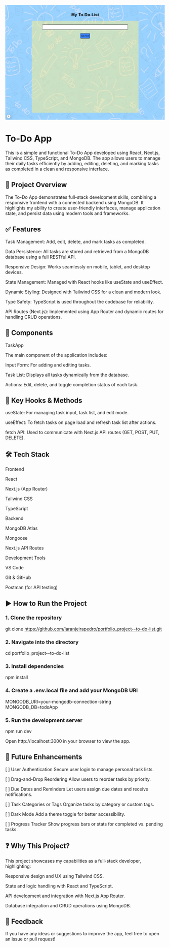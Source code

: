 ![App screenshot](./public/app-thumbnail.webp)
# To-Do App

This is a simple and functional To-Do App developed using React, Next.js, Tailwind CSS, TypeScript, and MongoDB. The app allows users to manage their daily tasks efficiently by adding, editing, deleting, and marking tasks as completed in a clean and responsive interface.

## 🚀 Project Overview

The To-Do App demonstrates full-stack development skills, combining a responsive frontend with a connected backend using MongoDB. It highlights my ability to create user-friendly interfaces, manage application state, and persist data using modern tools and frameworks.

## ✅ Features

Task Management: Add, edit, delete, and mark tasks as completed.

Data Persistence: All tasks are stored and retrieved from a MongoDB database using a full RESTful API.

Responsive Design: Works seamlessly on mobile, tablet, and desktop devices.

State Management: Managed with React hooks like useState and useEffect.

Dynamic Styling: Designed with Tailwind CSS for a clean and modern look.

Type Safety: TypeScript is used throughout the codebase for reliability.

API Routes (Next.js): Implemented using App Router and dynamic routes for handling CRUD operations.


## 🧩 Components

TaskApp

The main component of the application includes:

Input Form: For adding and editing tasks.

Task List: Displays all tasks dynamically from the database.

Actions: Edit, delete, and toggle completion status of each task.


## 🔧 Key Hooks & Methods

useState: For managing task input, task list, and edit mode.

useEffect: To fetch tasks on page load and refresh task list after actions.

fetch API: Used to communicate with Next.js API routes (GET, POST, PUT, DELETE).


## 🛠 Tech Stack

Frontend

React

Next.js (App Router)

Tailwind CSS

TypeScript


Backend

MongoDB Atlas

Mongoose

Next.js API Routes


Development Tools

VS Code

Git & GitHub

Postman (for API testing)


## ▶️ How to Run the Project

### 1. Clone the repository
git clone https://github.com/laranjeirapedro/portfolio_project--to-do-list.git

### 2. Navigate into the directory
cd portfolio_project--to-do-list

### 3. Install dependencies
npm install

### 4. Create a .env.local file and add your MongoDB URI
MONGODB_URI=your-mongodb-connection-string
MONGODB_DB=todoApp

### 5. Run the development server
npm run dev

Open http://localhost:3000 in your browser to view the app.

## 🌱 Future Enhancements

[ ] User Authentication
Secure user login to manage personal task lists.

[ ] Drag-and-Drop Reordering
Allow users to reorder tasks by priority.

[ ] Due Dates and Reminders
Let users assign due dates and receive notifications.

[ ] Task Categories or Tags
Organize tasks by category or custom tags.

[ ] Dark Mode
Add a theme toggle for better accessibility.

[ ] Progress Tracker
Show progress bars or stats for completed vs. pending tasks.


## ❓ Why This Project?

This project showcases my capabilities as a full-stack developer, highlighting:

Responsive design and UX using Tailwind CSS.

State and logic handling with React and TypeScript.

API development and integration with Next.js App Router.

Database integration and CRUD operations using MongoDB.


## 🙌 Feedback

If you have any ideas or suggestions to improve the app, feel free to open an issue or pull request!
